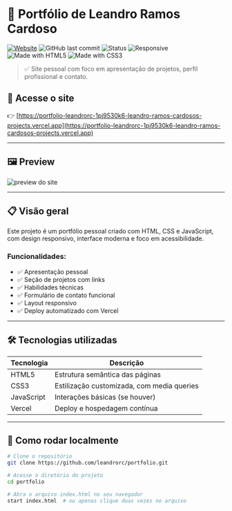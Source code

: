 # 💼 Portfólio de Leandro Ramos Cardoso

[![Website](https://img.shields.io/website?url=https%3A%2F%2Fportfolio-leandrorc-1pj9530k6-leandro-ramos-cardosos-projects.vercel.app&style=flat-square)](https://portfolio-leandrorc-1pj9530k6-leandro-ramos-cardosos-projects.vercel.app)
![GitHub last commit](https://img.shields.io/github/last-commit/leandrorc/portfolio?style=flat-square)
![Status](https://img.shields.io/badge/status-online-brightgreen?style=flat-square)
![Responsive](https://img.shields.io/badge/design-responsive-blueviolet?style=flat-square)
![Made with HTML5](https://img.shields.io/badge/HTML5-%23E34F26.svg?style=flat-square&logo=html5&logoColor=white)
![Made with CSS3](https://img.shields.io/badge/CSS3-%231572B6.svg?style=flat-square&logo=css3&logoColor=white)

> ✅ Site pessoal com foco em apresentação de projetos, perfil profissional e contato.

## 🔗 Acesse o site

👉 [https://portfolio-leandrorc-1pj9530k6-leandro-ramos-cardosos-projects.vercel.app](https://portfolio-leandrorc-1pj9530k6-leandro-ramos-cardosos-projects.vercel.app)

---

## 🖼️ Preview

![preview do site](https://via.placeholder.com/1200x600?text=Screenshot+do+site+Leandro+RC)

---

## 📋 Visão geral

Este projeto é um portfólio pessoal criado com HTML, CSS e JavaScript, com design responsivo, interface moderna e foco em acessibilidade.

### Funcionalidades:

- ✅ Apresentação pessoal
- ✅ Seção de projetos com links
- ✅ Habilidades técnicas
- ✅ Formulário de contato funcional
- ✅ Layout responsivo
- ✅ Deploy automatizado com Vercel

---

## 🛠️ Tecnologias utilizadas

| Tecnologia | Descrição |
|------------|-----------|
| HTML5      | Estrutura semântica das páginas |
| CSS3       | Estilização customizada, com media queries |
| JavaScript | Interações básicas (se houver) |
| Vercel     | Deploy e hospedagem contínua |

---

## 📁 Como rodar localmente

```bash
# Clone o repositório
git clone https://github.com/leandrorc/portfolio.git

# Acesse o diretório do projeto
cd portfolio

# Abra o arquivo index.html no seu navegador
start index.html  # ou apenas clique duas vezes no arquivo
